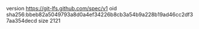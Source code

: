 version https://git-lfs.github.com/spec/v1
oid sha256:bbeb82a5049793a8d0a4ef34226b8cb3a54b9a228b19ad46cc2df37aa354decd
size 2121
